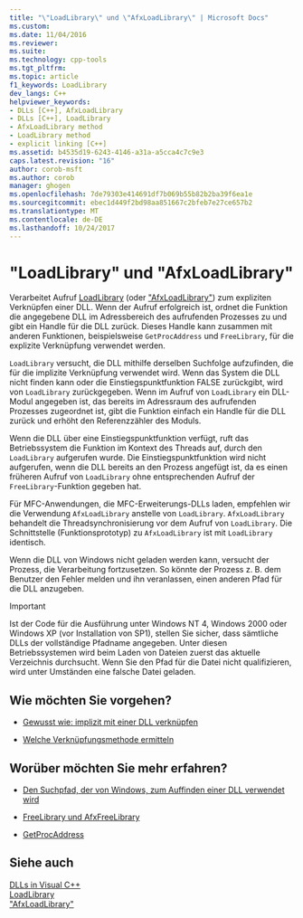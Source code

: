 ```yaml
---
title: "\"LoadLibrary\" und \"AfxLoadLibrary\" | Microsoft Docs"
ms.custom: 
ms.date: 11/04/2016
ms.reviewer: 
ms.suite: 
ms.technology: cpp-tools
ms.tgt_pltfrm: 
ms.topic: article
f1_keywords: LoadLibrary
dev_langs: C++
helpviewer_keywords:
- DLLs [C++], AfxLoadLibrary
- DLLs [C++], LoadLibrary
- AfxLoadLibrary method
- LoadLibrary method
- explicit linking [C++]
ms.assetid: b4535d19-6243-4146-a31a-a5cca4c7c9e3
caps.latest.revision: "16"
author: corob-msft
ms.author: corob
manager: ghogen
ms.openlocfilehash: 7de79303e414691df7b069b55b82b2ba39f6ea1e
ms.sourcegitcommit: ebec1d449f2bd98aa851667c2bfeb7e27ce657b2
ms.translationtype: MT
ms.contentlocale: de-DE
ms.lasthandoff: 10/24/2017
---
```

# <a name="loadlibrary-and-afxloadlibrary"></a>"LoadLibrary" und "AfxLoadLibrary"
Verarbeitet Aufruf [LoadLibrary](http://go.microsoft.com/fwlink/p/?LinkID=259187) (oder ["AfxLoadLibrary"](../mfc/reference/application-information-and-management.md#afxloadlibrary)) zum expliziten Verknüpfen einer DLL. Wenn der Aufruf erfolgreich ist, ordnet die Funktion die angegebene DLL im Adressbereich des aufrufenden Prozesses zu und gibt ein Handle für die DLL zurück. Dieses Handle kann zusammen mit anderen Funktionen, beispielsweise `GetProcAddress` und `FreeLibrary`, für die explizite Verknüpfung verwendet werden.  
  
 `LoadLibrary` versucht, die DLL mithilfe derselben Suchfolge aufzufinden, die für die implizite Verknüpfung verwendet wird. Wenn das System die DLL nicht finden kann oder die Einstiegspunktfunktion FALSE zurückgibt, wird von `LoadLibrary` zurückgegeben. Wenn im Aufruf von `LoadLibrary` ein DLL-Modul angegeben ist, das bereits im Adressraum des aufrufenden Prozesses zugeordnet ist, gibt die Funktion einfach ein Handle für die DLL zurück und erhöht den Referenzzähler des Moduls.  
  
 Wenn die DLL über eine Einstiegspunktfunktion verfügt, ruft das Betriebssystem die Funktion im Kontext des Threads auf, durch den `LoadLibrary` aufgerufen wurde. Die Einstiegspunktfunktion wird nicht aufgerufen, wenn die DLL bereits an den Prozess angefügt ist, da es einen früheren Aufruf von `LoadLibrary` ohne entsprechenden Aufruf der `FreeLibrary`-Funktion gegeben hat.  
  
 Für MFC-Anwendungen, die MFC-Erweiterungs-DLLs laden, empfehlen wir die Verwendung `AfxLoadLibrary` anstelle von `LoadLibrary`. `AfxLoadLibrary` behandelt die Threadsynchronisierung vor dem Aufruf von `LoadLibrary`. Die Schnittstelle (Funktionsprototyp) zu `AfxLoadLibrary` ist mit `LoadLibrary` identisch.  
  
 Wenn die DLL von Windows nicht geladen werden kann, versucht der Prozess, die Verarbeitung fortzusetzen. So könnte der Prozess z. B. dem Benutzer den Fehler melden und ihn veranlassen, einen anderen Pfad für die DLL anzugeben.  
  
> [!IMPORTANT]
>  Ist der Code für die Ausführung unter Windows NT 4, Windows 2000 oder Windows XP (vor Installation von SP1), stellen Sie sicher, dass sämtliche DLLs der vollständige Pfadname angegeben. Unter diesen Betriebssystemen wird beim Laden von Dateien zuerst das aktuelle Verzeichnis durchsucht. Wenn Sie den Pfad für die Datei nicht qualifizieren, wird unter Umständen eine falsche Datei geladen.  
  
## <a name="what-do-you-want-to-do"></a>Wie möchten Sie vorgehen?  
  
-   [Gewusst wie: implizit mit einer DLL verknüpfen](../build/linking-an-executable-to-a-dll.md#linking-implicitly)  
  
-   [Welche Verknüpfungsmethode ermitteln](../build/linking-an-executable-to-a-dll.md#determining-which-linking-method-to-use)  
  
## <a name="what-do-you-want-to-know-more-about"></a>Worüber möchten Sie mehr erfahren?  
  
-   [Den Suchpfad, der von Windows, zum Auffinden einer DLL verwendet wird](../build/search-path-used-by-windows-to-locate-a-dll.md)  
  
-   [FreeLibrary und AfxFreeLibrary](../build/freelibrary-and-afxfreelibrary.md)  
  
-   [GetProcAddress](../build/getprocaddress.md)  
  
## <a name="see-also"></a>Siehe auch  
 [DLLs in Visual C++](../build/dlls-in-visual-cpp.md)   
 [LoadLibrary](http://go.microsoft.com/fwlink/p/?LinkID=259187)   
 ["AfxLoadLibrary"](../mfc/reference/application-information-and-management.md#afxloadlibrary)